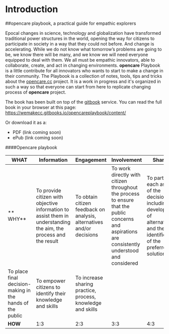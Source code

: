 # Introduction

##opencare playbook,  a practical guide for empathic explorers 


Epocal changes in science, technology and globalization have transformed traditional power structures in the world, opening the way for citizens to participate in society in a way that they could not before. And change is accelerating. While we do not know what tomorrow’s problems are going to be, we know there will be many, and we know we will need everyone equipped to deal with them. 
We all must be empathic innovators, able to collaborate, create, and act in changing environments. 
**opencare** Playbook is a little contribute for all innovators who wants to start to make a change in their community.
The Playbook is a collection of notes, tools, tips and tricks about the [opencare.cc](http://opencare.cc) project. 
It is a work in progress and it's organized in such a way so that everyone can start from here to replicate changing process of **opencare** project.

The book has been built on top of the [gitbook](http://gitbook.com) service.
You can read the full book in your browser at this page: https://wemakecc.gitbooks.io/opencareplaybook/content/

Or download it as a:
- PDF (link coming soon)
- ePub (link coming soon)


####Opencare playbook

| **WHAT** | Information | Engagement | Involvement | Sharing | Empowerment | Capability | Exploitation |
| -- | -- | -- | -- | -- | -- | -- | -- |
|** WHY**| To provide citizen with objective information to assist them in understanding the aim, the process and the result | To obtain citizen feedback on analysis, alternatives and/or decisions | To work directly with citizen throughout the process to ensure that the public concerns and aspirations are consistently understood and considered | To partner in each aspect of the decision including the development of alternatives and the identification of the preferred solution | 
 | To place final decision-making in the hands of the public | To empower citizens to identify their knowledge and skills |To increase sharing practice, process, knowledge and skills |
| **HOW** | 1:3 | 2:3 | 3:3 | 4:3 | 5:3 | 6:3 | 7:3 |


 


 


